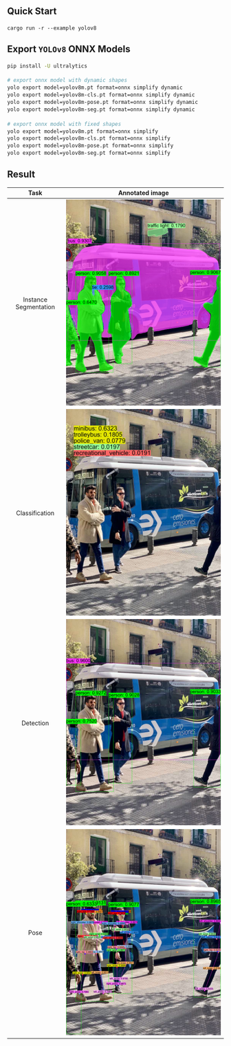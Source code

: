 ## Quick Start

```shell
cargo run -r --example yolov8
```

## Export `YOLOv8` ONNX Models

```bash
pip install -U ultralytics

# export onnx model with dynamic shapes
yolo export model=yolov8m.pt format=onnx simplify dynamic
yolo export model=yolov8m-cls.pt format=onnx simplify dynamic
yolo export model=yolov8m-pose.pt format=onnx simplify dynamic
yolo export model=yolov8m-seg.pt format=onnx simplify dynamic

# export onnx model with fixed shapes
yolo export model=yolov8m.pt format=onnx simplify
yolo export model=yolov8m-cls.pt format=onnx simplify
yolo export model=yolov8m-pose.pt format=onnx simplify
yolo export model=yolov8m-seg.pt format=onnx simplify
```

## Result

|         Task         | Annotated image       |
| :-------------------: | --------------------- |
| Instance Segmentation | ![img](./demo-seg.png)  |
|    Classification    | ![img](./demo-cls.jpg)  |
|       Detection       | ![img](./demo-det.png)  |
|         Pose         | ![img](./demo-pose.png) |

